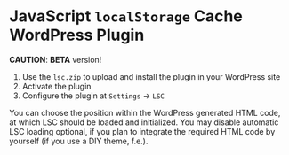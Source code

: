 # JavaScript `localStorage` Cache WordPress Plugin

**CAUTION**: __BETA__ version!

1. Use the `lsc.zip` to upload and install the plugin in your WordPress site
2. Activate the plugin
3. Configure the plugin at `Settings` -> `LSC`

You can choose the position within the WordPress generated HTML code, at which LSC should be loaded and initialized. You may disable automatic LSC loading optional, if you plan to integrate the required HTML code by yourself (if you use a DIY theme, f.e.).
